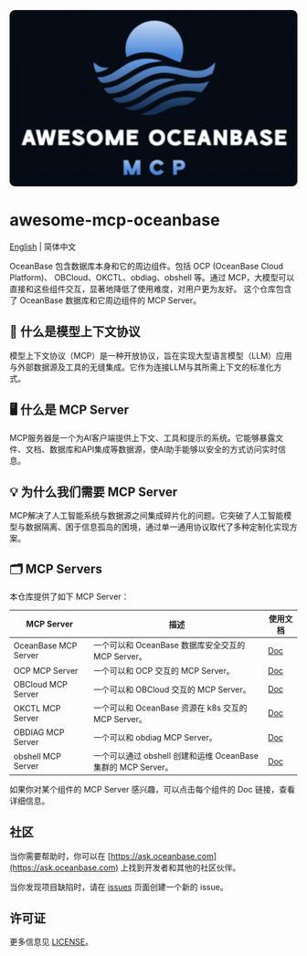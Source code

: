 ![Awesome OceanBase MCP Logo](assets/logo.png)
# awesome-mcp-oceanbase

[English](README.md) | 简体中文


OceanBase 包含数据库本身和它的周边组件。包括 OCP (OceanBase Cloud Platform)、 OBCloud、OKCTL、obdiag、obshell 等。通过 MCP，大模型可以直接和这些组件交互，显著地降低了使用难度，对用户更为友好。
这个仓库包含了 OceanBase 数据库和它周边组件的 MCP Server。

## 🔗 什么是模型上下文协议
模型上下文协议（MCP）是一种开放协议，旨在实现大型语言模型（LLM）应用与外部数据源及工具的无缝集成。它作为连接LLM与其所需上下文的标准化方式。

## 🖥️ 什么是 MCP Server
MCP服务器是一个为AI客户端提供上下文、工具和提示的系统。它能够暴露文件、文档、数据库和API集成等数据源，使AI助手能够以安全的方式访问实时信息。

## 💡 为什么我们需要 MCP Server
MCP解决了人工智能系统与数据源之间集成碎片化的问题。它突破了人工智能模型与数据隔离、困于信息孤岛的困境，通过单一通用协议取代了多种定制化实现方案。

## 🗂️ MCP Servers

本仓库提供了如下 MCP Server：

| MCP Server           | 描述                                      | 使用文档                                    |
|----------------------|-----------------------------------------|-----------------------------------------|
| OceanBase MCP Server | 一个可以和 OceanBase 数据库安全交互的MCP Server。     | [Doc](src/oceanbase_mcp_server/README_CN.md)      |
| OCP MCP Server       | 一个可以和 OCP 交互的 MCP Server。               | [Doc](doc/ocp_mcp_server_CN.md)         |
| OBCloud MCP Server   | 一个可以和 OBCloud 交互的 MCP Server。           | [Doc](src/obcloud_mcp_server/README.md) |
| OKCTL MCP Server     | 一个可以和 OceanBase 资源在 k8s 交互的 MCP Server。 | [Doc](doc/okctl_mcp_server_CN.md)       |
| OBDIAG MCP Server    | 一个可以和 obdiag MCP Server。                | [Doc](doc/obdiag_mcp_server_CN.md)      |
| obshell MCP Server   | 一个可以通过 obshell 创建和运维 OceanBase 集群的 MCP Server。         | [Doc](doc/obshell_mcp_server_CN.md)     |

如果你对某个组件的 MCP Server 感兴趣，可以点击每个组件的 Doc 链接，查看详细信息。

## 社区

当你需要帮助时，你可以在 [https://ask.oceanbase.com](https://ask.oceanbase.com) 上找到开发者和其他的社区伙伴。

当你发现项目缺陷时，请在 [issues](https://github.com/oceanbase/mcp-oceanbase/issues) 页面创建一个新的 issue。

## 许可证

更多信息见 [LICENSE](LICENSE)。
